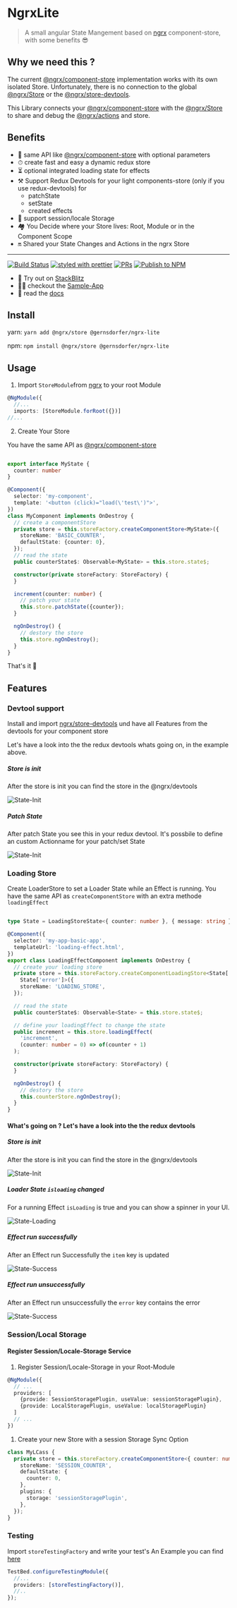 # NgrxLite

> A small angular State Mangement based on [ngrx](https://github.com/ngrx/platform) component-store, with some benefits 😎

## Why we need this ?

The current [@ngrx/component-store](https://ngrx.io/guide/component-store) implementation works with its own isolated
Store. Unfortunately, there is no connection to the global [@ngrx/Store](https://ngrx.io/guide/store) or
the [@ngrx/store-devtools](https://ngrx.io/guide/store-devtools).

This Library connects your [@ngrx/component-store](https://ngrx.io/guide/component-store) with
the [@ngrx/Store](https://ngrx.io/guide/store) to share and debug
the [@ngrx/actions](https://ngrx.io/guide/store/actions) and store.

## Benefits

- 🤝 same API like [@ngrx/component-store](https://ngrx.io/guide/component-store) with optional parameters
- ⏱ create fast and easy a dynamic redux store
- ⏳ optional integrated loading state for effects
- ⚒️ Support Redux Devtools for your light components-store (only if you use redux-devtools) for
  - patchState
  - setState
  - created effects
- 💽 support session/locale Storage
- 🏘 You Decide where your Store lives: Root, Module or in the Component Scope
- 🔛 Shared your State Changes and Actions in the ngrx Store

<hr />

[![Build Status](https://github.com/gernsdorfer/ngrx-lite/actions/workflows/ci.yml/badge.svg)]()
[![styled with prettier](https://img.shields.io/badge/styled_with-prettier-ff69b4.svg?style=flat-square)](https://github.com/prettier/prettier)
[![PRs](https://img.shields.io/badge/PRs-welcome-brightgreen.svg?style=flat-square)]()
[![Publish to NPM](https://github.com/gernsdorfer/ngrx-lite/actions/workflows/npm-publish.yml/badge.svg?branch=2.1.0)](https://github.com/gernsdorfer/ngrx-lite/actions/workflows/npm-publish.yml)

- 🚀 Try out on [StackBlitz](https://stackblitz.com/github/gernsdorfer/ngrx-lite/tree/master/apps/stackblitz-app)
- 👩‍💻 checkout the [Sample-App](https://github.com/gernsdorfer/ngrx-lite/blob/master/apps/sample-app/)
- 📖 read the [docs](http://gernsdorfer.github.io/ngrx-lite/)

## Install

yarn: `yarn add @ngrx/store @gernsdorfer/ngrx-lite`

npm: `npm install @ngrx/store @gernsdorfer/ngrx-lite`

## Usage

1. Import `StoreModule`from [ngrx](https://github.com/ngrx/platform) to your root Module

```ts
@NgModule({
  //...
  imports: [StoreModule.forRoot({})]
//...
```

2. Create Your Store

You have the same API as [@ngrx/component-store](https://ngrx.io/guide/component-store)

```ts

export interface MyState {
  counter: number
}

@Component({
  selector: 'my-component',
  template: '<button (click)="load(\'test\')">',
})
class MyComponent implements OnDestroy {
  // create a componentStore
  private store = this.storeFactory.createComponentStore<MyState>({
    storeName: 'BASIC_COUNTER',
    defaultState: {counter: 0},
  });
  // read the state
  public counterState$: Observable<MyState> = this.store.state$;

  constructor(private storeFactory: StoreFactory) {
  }

  increment(counter: number) {
    // patch your state
    this.store.patchState({counter});
  }

  ngOnDestroy() {
    // destory the store
    this.store.ngOnDestroy();
  }
}
```

That's it 🥳

## Features

### Devtool support

Install and import [ngrx/store-devtools](https://ngrx.io/guide/store-devtools) und have all Features from the devtools
for your component store

Let's have a look into the the redux devtools whats going on, in the example above.

##### Store is init

After the store is init you can find the store in the @ngrx/devtools

![State-Init](https://raw.githubusercontent.com/gernsdorfer/ngrx-lite/master/screens/component-store-devtools-init.png)

##### Patch State

After patch State you see this in your redux devtool.
It's possbile to define an custom Actionname for your patch/set State

![State-Init](https://raw.githubusercontent.com/gernsdorfer/ngrx-lite/master/screens/component-store-devtools-patch.png)

### Loading Store

Create LoaderStore to set a Loader State while an Effect is running. You have the same API as `createComponentStore` with an extra methode `loadingEffect`   

```ts

type State = LoadingStoreState<{ counter: number }, { message: string }>;

@Component({
  selector: 'my-app-basic-app',
  templateUrl: 'loading-effect.html',
})
export class LoadingEffectComponent implements OnDestroy {
  // create your loading store 
  private store = this.storeFactory.createComponentLoadingStore<State['item'],
    State['error']>({
    storeName: 'LOADING_STORE',
  });

  // read the state
  public counterState$: Observable<State> = this.store.state$;

  // define your loadingEffect to change the state
  public increment = this.store.loadingEffect(
    'increment',
    (counter: number = 0) => of(counter + 1)
  );

  constructor(private storeFactory: StoreFactory) {
  }

  ngOnDestroy() {
    // destory the store
    this.counterStore.ngOnDestroy();
  }
}

```

#### What's going on ? Let's have a look into the the redux devtools

##### Store is init

After the store is init you can find the store in the @ngrx/devtools

![State-Init](https://raw.githubusercontent.com/gernsdorfer/ngrx-lite/master/screens/init.png)

##### Loader State `isloading` changed

For a running Effect `isLoading` is true and you can show a spinner in your UI.

![State-Loading](https://raw.githubusercontent.com/gernsdorfer/ngrx-lite/master/screens/load.png)

##### Effect run successfully

After an Effect run Successfully the `item` key is updated

![State-Success](https://raw.githubusercontent.com/gernsdorfer/ngrx-lite/master/screens/success.png)

##### Effect run unsuccessfully

After an Effect run unsuccessfully the `error` key contains the error

![State-Success](https://raw.githubusercontent.com/gernsdorfer/ngrx-lite/master/screens/error.png)

### Session/Local Storage

#### Register Session/Locale-Storage Service

1. Register Session/Locale-Storage in your Root-Module

```ts
@NgModule({
  // ...
  providers: [
    {provide: SessionStoragePlugin, useValue: sessionStoragePlugin},
    {provide: LocalStoragePlugin, useValue: localStoragePlugin}
  ]
  // ...
})
```

1. Create your new Store with a session Storage Sync Option

```ts
class MyLCass {
  private store = this.storeFactory.createComponentStore<{ counter: number }>({
    storeName: 'SESSION_COUNTER',
    defaultState: {
      counter: 0,
    },
    plugins: {
      storage: 'sessionStoragePlugin',
    },
  });
}
```

### Testing

Import `storeTestingFactory` and write your test's An Example you can
find [here](https://github.com/gernsdorfer/ngrx-lite/blob/master/apps/sample-app/src/app/component-store/basic/basic.component.spec.ts)

```ts
TestBed.configureTestingModule({
  //...
  providers: [storeTestingFactory()],
  //..
});
```
